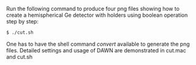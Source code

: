 Run the following command to produce four png files showing how to create a hemispherical Ge detector with holders using boolean operation step by step:

~~~sh
$ ./cut.sh
~~~

One has to have the shell command *convert* available to generate the png files. Detailed settings and usage of DAWN are demonstrated in cut.mac and cut.sh
